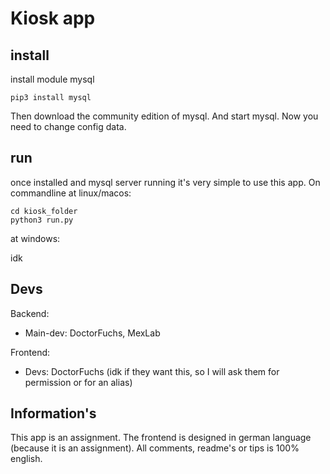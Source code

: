# Kiosk app

## install

install module mysql

```commandline
pip3 install mysql
```

Then download the community edition of mysql. And start mysql.
Now you need to change config data.

## run

once installed and mysql server running it's very simple to use this app.
On commandline at linux/macos:

```commandline
cd kiosk_folder
python3 run.py
```

at windows:

idk

## Devs

Backend:
- Main-dev: DoctorFuchs, MexLab

Frontend:
- Devs: DoctorFuchs (idk if they want this, so I will ask them for permission or for an alias)

## Information's
This app is an assignment. 
The frontend is designed in german language (because it is an assignment). 
All comments, readme's or tips is 100% english. 
